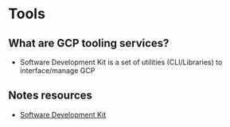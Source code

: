 # Tools

## What are GCP tooling services?
 - Software Development Kit is a set of utilities (CLI/Libraries) to interface/manage GCP

## Notes resources
 - [Software Development Kit](sdk/)
